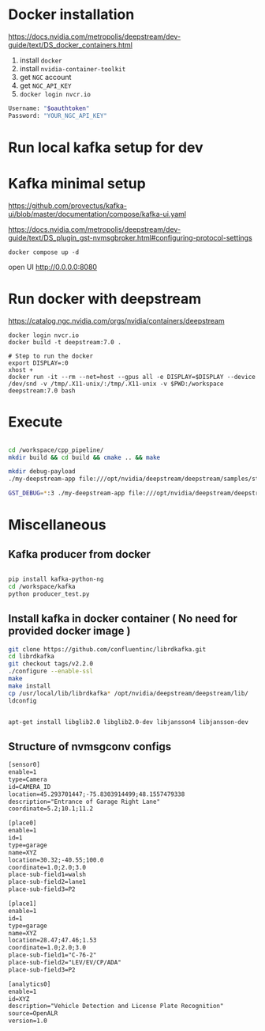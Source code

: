 # Docker installation

https://docs.nvidia.com/metropolis/deepstream/dev-guide/text/DS_docker_containers.html 

1. install `docker`
2. install `nvidia-container-toolkit` 
3. get `NGC` account
4. get `NGC_API_KEY`  
5. `docker login nvcr.io`

```bash
Username: "$oauthtoken"
Password: "YOUR_NGC_API_KEY"
```

# Run local kafka setup for dev


# Kafka minimal setup

https://github.com/provectus/kafka-ui/blob/master/documentation/compose/kafka-ui.yaml

https://docs.nvidia.com/metropolis/deepstream/dev-guide/text/DS_plugin_gst-nvmsgbroker.html#configuring-protocol-settings

```
docker compose up -d
```
open UI http://0.0.0.0:8080 

# Run docker with deepstream

https://catalog.ngc.nvidia.com/orgs/nvidia/containers/deepstream 

```
docker login nvcr.io
docker build -t deepstream:7.0 .
```

```
# Step to run the docker
export DISPLAY=:0
xhost +
docker run -it --rm --net=host --gpus all -e DISPLAY=$DISPLAY --device /dev/snd -v /tmp/.X11-unix/:/tmp/.X11-unix -v $PWD:/workspace deepstream:7.0 bash
```



# Execute

```bash

cd /workspace/cpp_pipeline/
mkdir build && cd build && cmake .. && make

mkdir debug-payload
./my-deepstream-app file:///opt/nvidia/deepstream/deepstream/samples/streams/sample_720p.mp4

GST_DEBUG=*:3 ./my-deepstream-app file:///opt/nvidia/deepstream/deepstream/samples/streams/sample_720p.mp4
```




# Miscellaneous

## Kafka producer from docker

```bash

pip install kafka-python-ng
cd /workspace/kafka
python producer_test.py
```

## Install kafka in docker container ( No need for provided docker image )
```bash
git clone https://github.com/confluentinc/librdkafka.git
cd librdkafka
git checkout tags/v2.2.0
./configure --enable-ssl
make
make install
cp /usr/local/lib/librdkafka* /opt/nvidia/deepstream/deepstream/lib/
ldconfig


apt-get install libglib2.0 libglib2.0-dev libjansson4 libjansson-dev
```

## Structure of nvmsgconv configs


```dstest4_msgconv_config.txt
[sensor0]
enable=1
type=Camera
id=CAMERA_ID
location=45.293701447;-75.8303914499;48.1557479338
description="Entrance of Garage Right Lane"
coordinate=5.2;10.1;11.2

[place0]
enable=1
id=1
type=garage
name=XYZ
location=30.32;-40.55;100.0
coordinate=1.0;2.0;3.0
place-sub-field1=walsh
place-sub-field2=lane1
place-sub-field3=P2

[place1]
enable=1
id=1
type=garage
name=XYZ
location=28.47;47.46;1.53
coordinate=1.0;2.0;3.0
place-sub-field1="C-76-2"
place-sub-field2="LEV/EV/CP/ADA"
place-sub-field3=P2

[analytics0]
enable=1
id=XYZ
description="Vehicle Detection and License Plate Recognition"
source=OpenALR
version=1.0
```
